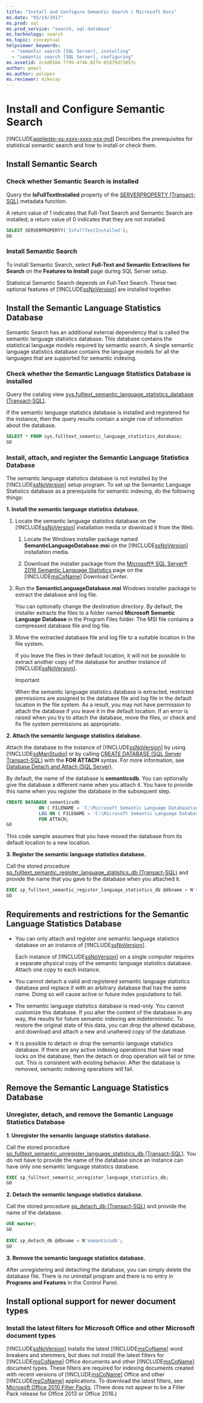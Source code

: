 ```yaml
---
title: "Install and Configure Semantic Search | Microsoft Docs"
ms.date: "03/14/2017"
ms.prod: sql
ms.prod_service: "search, sql-database"
ms.technology: search
ms.topic: conceptual
helpviewer_keywords: 
  - "semantic search [SQL Server], installing"
  - "semantic search [SQL Server], configuring"
ms.assetid: 2cdd0568-7799-474b-82fb-65d79df3057c
author: pmasl
ms.author: pelopes
ms.reviewer: mikeray
---
```

# Install and Configure Semantic Search
[!INCLUDE[appliesto-ss-xxxx-xxxx-xxx-md](../../includes/appliesto-ss-xxxx-xxxx-xxx-md.md)]
  Describes the prerequisites for statistical semantic search and how to install or check them.  
  
## Install Semantic Search  
  
###  <a name="HowToCheckInstalled"></a> Check whether Semantic Search is installed  
 Query the **IsFullTextInstalled** property of the [SERVERPROPERTY &#40;Transact-SQL&#41;](../../t-sql/functions/serverproperty-transact-sql.md) metadata function.  
  
 A return value of 1 indicates that Full-Text Search and Semantic Search are installed; a return value of 0 indicates that they are not installed.  
  
```sql  
SELECT SERVERPROPERTY('IsFullTextInstalled');  
GO  
```  
  
###  <a name="BasicsSemanticSearch"></a> Install Semantic Search  
 To install Semantic Search, select **Full-Text and Semantic Extractions for Search** on the **Features to Install** page during SQL Server setup.  
  
 Statistical Semantic Search depends on Full-Text Search. These two optional features of [!INCLUDE[ssNoVersion](../../includes/ssnoversion-md.md)] are installed together.  
  
## Install the Semantic Language Statistics Database  
 Semantic Search has an additional external dependency that is called the semantic language statistics database. This database contains the statistical language models required by semantic search. A single semantic language statistics database contains the language models for all the languages that are supported for semantic indexing.  
  
###  <a name="HowToCheckDatabase"></a> Check whether the Semantic Language Statistics Database is installed  
 Query the catalog view [sys.fulltext_semantic_language_statistics_database &#40;Transact-SQL&#41;](../../relational-databases/system-catalog-views/sys-fulltext-semantic-language-statistics-database-transact-sql.md).  
  
 If the semantic language statistics database is installed and registered for the instance, then the query results contain a single row of information about the database.  
  
```sql  
SELECT * FROM sys.fulltext_semantic_language_statistics_database;  
GO  
```  
  
###  <a name="HowToInstallModel"></a> Install, attach, and register the Semantic Language Statistics Database  
 The semantic language statistics database is not installed by the [!INCLUDE[ssNoVersion](../../includes/ssnoversion-md.md)] setup program. To set up the Semantic Language Statistics database as a prerequisite for semantic indexing, do the following things:  
  
 **1. Install the semantic language statistics database.**  
 
 1.  Locate the semantic language statistics database on the [!INCLUDE[ssNoVersion](../../includes/ssnoversion-md.md)] installation media or download it from the Web.  
  
        1.  Locate the Windows installer package named **SemanticLanguageDatabase.msi** on the [!INCLUDE[ssNoVersion](../../includes/ssnoversion-md.md)] installation media.  
  
        2.  Download the installer package from the [Microsoft® SQL Server® 2016 Semantic Language Statistics](https://www.microsoft.com/download/details.aspx?id=52681) page on the [!INCLUDE[msCoName](../../includes/msconame-md.md)] Download Center.  
  
2.  Run the **SemanticLanguageDatabase.msi** Windows installer package to extract the database and log file.  
  
     You can optionally change the destination directory. By default, the installer extracts the files to a folder named **Microsoft Semantic Language Database** in the Program Files folder. The MSI file contains a compressed database file and log file.  
  
3.  Move the extracted database file and log file to a suitable location in the file system.  
  
     If you leave the files in their default location, it will not be possible to extract another copy of the database for another instance of [!INCLUDE[ssNoVersion](../../includes/ssnoversion-md.md)].  
  
    > [!IMPORTANT]  
    >  When the semantic language statistics database is extracted, restricted permissions are assigned to the database file and log file in the default location in the file system. As a result, you may not have permission to attach the database if you leave it in the default location. If an error is raised when you try to attach the database, move the files, or check and fix file system permissions as appropriate.  
  
 **2. Attach the semantic language statistics database.**
   
 Attach the database to the instance of [!INCLUDE[ssNoVersion](../../includes/ssnoversion-md.md)] by using [!INCLUDE[ssManStudio](../../includes/ssmanstudio-md.md)] or by calling [CREATE DATABASE &#40;SQL Server Transact-SQL&#41;](../../t-sql/statements/create-database-sql-server-transact-sql.md) with the **FOR ATTACH** syntax. For more information, see [Database Detach and Attach &#40;SQL Server&#41;](../../relational-databases/databases/database-detach-and-attach-sql-server.md).  
  
 By default, the name of the database is **semanticsdb**. You can optionally give the database a different name when you attach it. You have to provide this name when you register the database in the subsequent step.  
  
```sql  
CREATE DATABASE semanticsdb  
            ON ( FILENAME = 'C:\Microsoft Semantic Language Database\semanticsdb.mdf' )  
            LOG ON ( FILENAME = 'C:\Microsoft Semantic Language Database\semanticsdb_log.ldf' )  
            FOR ATTACH;  
GO  
```  
  
 This code sample assumes that you have moved the database from its default location to a new location.  
  
 **3. Register the semantic language statistics database.** 
  
 Call the stored procedure [sp_fulltext_semantic_register_language_statistics_db &#40;Transact-SQL&#41;](../../relational-databases/system-stored-procedures/sp-fulltext-semantic-register-language-statistics-db-transact-sql.md) and provide the name that you gave to the database when you attached it.  
  
```sql  
EXEC sp_fulltext_semantic_register_language_statistics_db @dbname = N'semanticsdb';  
GO  
```  

##  <a name="reqinstall"></a> Requirements and restrictions for the Semantic Language Statistics Database  
  
-   You can only attach and register one semantic language statistics database on an instance of [!INCLUDE[ssNoVersion](../../includes/ssnoversion-md.md)].  
  
     Each instance of [!INCLUDE[ssNoVersion](../../includes/ssnoversion-md.md)] on a single computer requires a separate physical copy of the semantic language statistics database. Attach one copy to each instance.  
  
-   You cannot detach a valid and registered semantic language statistics database and replace it with an arbitrary database that has the same name. Doing so will cause active or future index populations to fail.  
  
-   The semantic language statistics database is read-only. You cannot customize this database. If you alter the content of the database in any way, the results for future semantic indexing are indeterministic. To restore the original state of this data, you can drop the altered database, and download and attach a new and unaltered copy of the database.  
  
-   It is possible to detach or drop the semantic language statistics database. If there are any active indexing operations that have read locks on the database, then the detach or drop operation will fail or time out. This is consistent with existing behavior. After the database is removed, semantic indexing operations will fail.  
 
##  <a name="HowToUnregister"></a> Remove the Semantic Language Statistics Database  

###  Unregister, detach, and remove the Semantic Language Statistics Database 

 **1. Unregister the semantic language statistics database.**
   
 Call the stored procedure [sp_fulltext_semantic_unregister_language_statistics_db &#40;Transact-SQL&#41;](../../relational-databases/system-stored-procedures/sp-fulltext-semantic-unregister-language-statistics-db-transact-sql.md). You do not have to provide the name of the database since an instance can have only one semantic language statistics database.  
  
```sql  
EXEC sp_fulltext_semantic_unregister_language_statistics_db;  
GO  
```  
  
 **2. Detach the semantic language statistics database.**  
 
 Call the stored procedure [sp_detach_db &#40;Transact-SQL&#41;](../../relational-databases/system-stored-procedures/sp-detach-db-transact-sql.md) and provide the name of the database.  
  
```sql  
USE master;  
GO  
  
EXEC sp_detach_db @dbname = N'semanticsdb';  
GO  
```  
  
 **3. Remove the semantic language statistics database.**  
 
 After unregistering and detaching the database, you can simply delete the database file. There is no uninstall program and there is no entry in **Programs and Features** in the Control Panel.  
  
## Install optional support for newer document types  
  
###  <a name="office"></a> Install the latest filters for Microsoft Office and other Microsoft document types  
[!INCLUDE[ssNoVersion](../../includes/ssnoversion-md.md)] installs the latest [!INCLUDE[msCoName](../../includes/msconame-md.md)] word breakers and stemmers, but does not install the latest filters for [!INCLUDE[msCoName](../../includes/msconame-md.md)] Office documents and other [!INCLUDE[msCoName](../../includes/msconame-md.md)] document types. These filters are required for indexing documents created with recent versions of [!INCLUDE[msCoName](../../includes/msconame-md.md)] Office and other [!INCLUDE[msCoName](../../includes/msconame-md.md)] applications. To download the latest filters, see [Microsoft Office 2010 Filter Packs](https://go.microsoft.com/fwlink/?LinkId=218293). (There does not appear to be a Filter Pack release for Office 2013 or Office 2016.)
  
  
